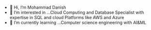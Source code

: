 - 👋 Hi, I’m Mohammad Danish
- 👀 I’m interested in ...Cloud Computing and Database Specialist with expertise in SQL and cloud Platforms like AWS and Azure
- 🌱 I’m currently learning ...Computer science engineering with AI&ML

